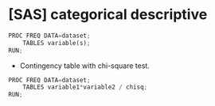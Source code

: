 # [SAS] categorical descriptive

```python
PROC FREQ DATA=dataset;
    TABLES variable(s);
RUN;
```

- Contingency table with chi-square test.

```python
PROC FREQ DATA=dataset;
    TABLES variable1*variable2 / chisq;
RUN;
```
